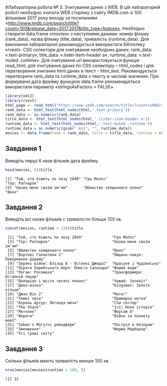 #Лабораторна робота № 3. Зчитування даних з WEB. 
В цій лабораторній роботі необхідно зчитати WEB сторінку з сайту IMDB.com зі 100 фільмами 2017 року виходу за посиланням «http://www.imdb.com/search/title?count=100&release_date=2017,2017&title_type=feature». 
Необхідно створити data.frame «movies» з наступними даними: номер фільму (rank_data), назва фільму (title_data), тривалість (runtime_data). Для виконання лабораторної рекомендується використати бібліотеку «rvest». CSS селектори для зчитування необхідних даних: rank_data: «.text-primary», title_data: «.lister-item-header a», runtime_data: «.text-muted .runtime». Для зчитування url використовується функція read_html, для зчитування даних по CSS селектору – html_nodes і для перетворення зчитаних html даних в текст - html_text. Рекомендується перетворити rank_data та runtime_data з тексту в числові значення. При формуванні дата фрейму функцією data.frame рекомендується використати параметр «stringsAsFactors = FALSE».
```r
library(xml2)
library(rvest)
html_page <- read_html("https://www.imdb.com/search/title/?count=100&release_date=2017,2017&title_type=feature")
rank_data <- html_text(html_nodes(html,'.text-primary'))
rank_data <- as.numeric(rank_data)
title_data <- html_text(html_nodes(html,'.lister-item-header a'))
runtime_data <- html_text(html_nodes(html,'.text-muted .runtime'))
runtime_data = as.numeric(gsub(" min", "", runtime_data))
movies <- data.frame(rank = rank_data, title = title_data, runtime = runtime_data, stringsAsFactors = FALSE)
```
## Завдання 1
Виведіть перші 6 назв фільмів дата фрейму.
```r
head(movies, 6)$title
```
```
[1] "Той, хто біжить по лезу 2049" "Гра Моллі"                    "Тор: Раґнарок"               
[4] "Назви мене своїм ім'ям"       "Вбивство священного оленя"    "Воно"   
```
## Завдання 2
Виведіть всі назви фільмів с тривалістю більше 120 хв.
```r
subset(movies, runtime > 120)$title
```
```
 [1] "Той, хто біжить по лезу 2049"             "Гра Моллі"                               
 [3] "Тор: Раґнарок"                            "Назви мене своїм ім'ям"                  
 [5] "Вбивство священного оленя"                "Воно"                                    
 [7] "Вартові Галактики 2"                      "Людина-павук: Повернення додому"         
 [9] "Зоряні війни: Епізод 8 - Останні Джедаї"  "Красуня і Чудовисько"                    
[11] "Пірати Карибського моря: Помста Салазара" "Форма води"                              
[13] "Логан: Росомаха"                          "Трансформери: Останній лицар"            
[15] "Валеріан і місто тисячі планет"           "Чужий: Заповіт"                          
[17] "Диво-жінка"                               "Kingsman: Золоте кільце"                 
[19] "Джон Вік 2"                               "Мати!"                                   
[21] "Темні часи"                               "Примарна нитка"                          
[23] "Король Артур: Легенда меча"               "Сім сестер"                              
[25] "The Shack"                                "1+1: Нова історія"                       
[27] "Метелик"                                  "Форсаж 8"                                
[29] "Вороги"                                   "Війна за планету мавп"                   
[31] "Saban's Могутні рейнджери"                "Постріл в безодню"                       
[33] "Зменшення"                                "Ферма Мадбаунд"                          
[35] "Усі гроші світу" 
```
## Завдання 3
Скільки фільмів мають тривалість менше 100 хв.
```r
nrow(movies[movies$runtime < 100, ])
```
```
[1] 12
```
